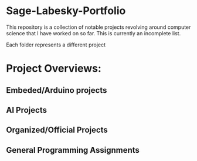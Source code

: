 # Sage-Labesky-Portfolio
This repository is a collection of notable projects revolving around computer science that I have worked on so far. This is currently an incomplete list.

Each folder represents a different project

# Project Overviews:
## Embeded/Arduino projects

## AI Projects

## Organized/Official Projects

## General Programming Assignments

